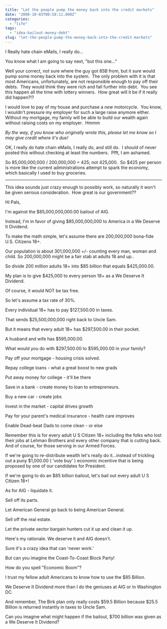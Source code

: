 ```yaml
---
title: "Let the people pump the money back into the credit markets"
date: "2008-10-03T00:58:11.000Z"
categories: 
  - "life"
tags: 
  - "idea-bailout-money-debt"
slug: "let-the-people-pump-the-money-back-into-the-credit-markets"
---
```


I Really hate chain eMails, I really do...

You know what I am going to say next, "but this one..."

Well your correct, not sure where the guy got 85B from, but it sure would pump some money back into the system.  The only problem with it is that most Americans, unfortunately, are not responsible enough to pay off their debts.  They would think they were rich and fall further into debt.  You see this happen all the time with lottery winners.  How great will it be if it really did happen?!?

I would love to pay of my house and purchase a _new_ motorcycle.  You know, I wouldn't pressure my employer for such a large raise anymore either.  Without my mortgage, my family will be able to build our wealth again without raising costs on my employer.  Hmmm

_By the way, if you know who originally wrote this, please let me know so I may give credit where it's due!_

OK, I really do hate chain eMails, I really do, and still do.  I should of never posted this without checking at least the numbers.  Pfft, I am ashamed.

So 85,000,000,000 / 200,000,000 = 425; not 425,000.  So $425 per person is more like the current administrations attempt to spark the economy, which basically I used to buy groceries.

* * *

This idea sounds just crazy enough to possibly work, so naturally it won't be given serious consideration.  How great is our government??

Hi Pals,

I'm against the $85,000,000,000.00 bailout of AIG.

Instead, I'm in favor of giving $85,000,000,000 to America in a We Deserve It Dividend.

To make the math simple, let's assume there are 200,000,000 bona-fide U.S. Citizens 18+.

Our population is about 301,000,000 +/- counting every man, woman and child. So 200,000,000 might be a fair stab at adults 18 and up..

So divide 200 million adults 18+ into $85 billion that equals $425,000.00.

My plan is to give $425,000 to every person 18+ as a We Deserve It Dividend.

Of course, it would NOT be tax free.

So let's assume a tax rate of 30%.

Every individual 18+ has to pay $127,500.00 in taxes.

That sends $25,500,000,000 right back to Uncle Sam.

But it means that every adult 18+ has $297,500.00 in their pocket.

A husband and wife has $595,000.00.

What would you do with $297,500.00 to $595,000.00 in your family?

Pay off your mortgage - housing crisis solved.

Repay college loans - what a great boost to new grads

Put away money for college - it'll be there

Save in a bank - create money to loan to entrepreneurs.

Buy a new car - create jobs

Invest in the market - capital drives growth

Pay for your parent's medical insurance - health care improves

Enable Dead-beat Dads to come clean - or else

Remember this is for every adult U S Citizen 18+ including the folks who lost their jobs at Lehman Brothers and every other company that is cutting back. And of course, for those serving in our Armed Forces.

If we're going to re-distribute wealth let's really do it...instead of trickling out a puny $1,000.00 ( 'vote buy' ) economic incentive that is being proposed by one of our candidates for President.

If we're going to do an $85 billion bailout, let's bail out every adult U S Citizen 18+!

As for AIG - liquidate it.

Sell off its parts.

Let American General go back to being American General.

Sell off the real estate.

Let the private sector bargain hunters cut it up and clean it up.

Here's my rationale. We deserve it and AIG doesn't.

Sure it's a crazy idea that can 'never work.'

But can you imagine the Coast-To-Coast Block Party!

How do you spell "Economic Boom"?

I trust my fellow adult Americans to know how to use the $85 Billion.

We Deserve It Dividend more than I do the geniuses at AIG or in Washington DC.

And remember, The Birk plan only really costs $59.5 Billion because $25.5 Billion is returned instantly in taxes to Uncle Sam.

Can you imagine what might happen if the bailout, $700 billion was given as a We Deserve It Dividend?
